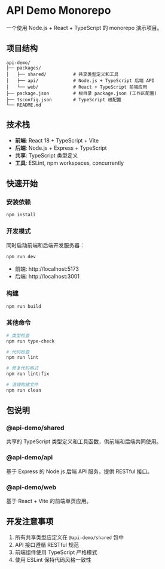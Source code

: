 # API Demo Monorepo

一个使用 Node.js + React + TypeScript 的 monorepo 演示项目。

## 项目结构

```
api-demo/
├── packages/
│   ├── shared/          # 共享类型定义和工具
│   ├── api/             # Node.js + TypeScript 后端 API
│   └── web/             # React + TypeScript 前端应用
├── package.json         # 根目录 package.json (工作区配置)
├── tsconfig.json        # TypeScript 根配置
└── README.md
```

## 技术栈

- **前端**: React 18 + TypeScript + Vite
- **后端**: Node.js + Express + TypeScript
- **共享**: TypeScript 类型定义
- **工具**: ESLint, npm workspaces, concurrently

## 快速开始

### 安装依赖

```bash
npm install
```

### 开发模式

同时启动前端和后端开发服务器：

```bash
npm run dev
```

- 前端: http://localhost:5173
- 后端: http://localhost:3001

### 构建

```bash
npm run build
```

### 其他命令

```bash
# 类型检查
npm run type-check

# 代码检查
npm run lint

# 修复代码格式
npm run lint:fix

# 清理构建文件
npm run clean
```

## 包说明

### @api-demo/shared
共享的 TypeScript 类型定义和工具函数，供前端和后端共同使用。

### @api-demo/api
基于 Express 的 Node.js 后端 API 服务，提供 RESTful 接口。

### @api-demo/web
基于 React + Vite 的前端单页应用。

## 开发注意事项

1. 所有共享类型应定义在 `@api-demo/shared` 包中
2. API 接口遵循 RESTful 规范
3. 前端组件使用 TypeScript 严格模式
4. 使用 ESLint 保持代码风格一致性
